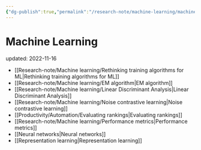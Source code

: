 ```yaml
---
{"dg-publish":true,"permalink":"/research-note/machine-learning/machine-learning/","dgPassFrontmatter":true}
---
```



# Machine Learning
updated: 2022-11-16

- [[Research-note/Machine learning/Rethinking training algorithms for ML\|Rethinking training algorithms for ML]]
- [[Research-note/Machine learning/EM algorithm\|EM algorithm]]
- [[Research-note/Machine learning/Linear Discriminant Analysis\|Linear Discriminant Analysis]]
- [[Research-note/Machine learning/Noise contrastive learning\|Noise contrastive learning]]
- [[Productivity/Automation/Evaluating rankings\|Evaluating rankings]]
- [[Research-note/Machine learning/Performance metrics\|Performance metrics]]
- [[Neural networks\|Neural networks]]
- [[Representation learning\|Representation learning]]